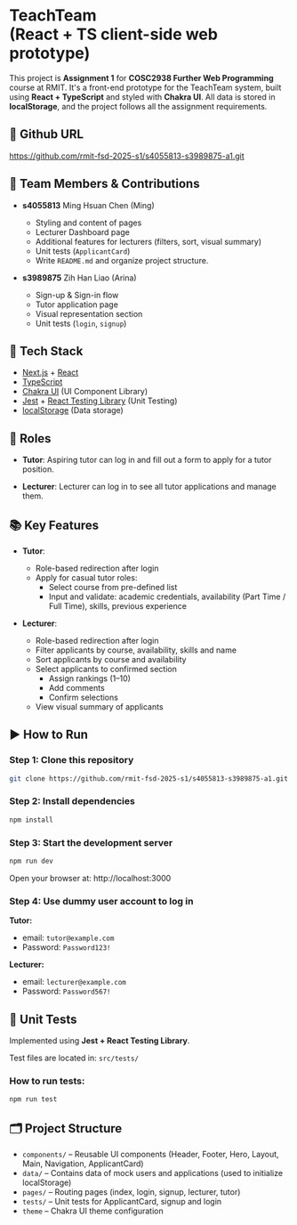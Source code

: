 # TeachTeam<br>(React + TS client-side web prototype)

This project is **Assignment 1** for **COSC2938 Further Web Programming** course at RMIT. It's a front-end prototype for the TeachTeam system, built using **React + TypeScript** and styled with **Chakra UI**. All data is stored in **localStorage**, and the project follows all the assignment requirements.

## 🔗 Github URL
https://github.com/rmit-fsd-2025-s1/s4055813-s3989875-a1.git

## 👥 Team Members & Contributions

- **s4055813** Ming Hsuan Chen (Ming)
  - Styling and content of pages
  - Lecturer Dashboard page
  - Additional features for lecturers (filters, sort, visual summary)
  - Unit tests (`ApplicantCard`)
  - Write `README.md` and organize project structure.

- **s3989875** Zih Han Liao (Arina)
  - Sign-up & Sign-in flow
  - Tutor application page
  - Visual representation section
  - Unit tests (`login`, `signup`)


## 🔧 Tech Stack

- [Next.js](https://nextjs.org/) + [React](https://react.dev/)
- [TypeScript](https://www.typescriptlang.org/)
- [Chakra UI](https://chakra-ui.com/) (UI Component Library)
- [Jest](https://jestjs.io/) + [React Testing Library](https://testing-library.com/) (Unit Testing)
- [localStorage](https://developer.mozilla.org/en-US/docs/Web/API/Window/localStorage) (Data storage)

## 👤 Roles

- **Tutor**: Aspiring tutor can log in and fill out a form to apply for a tutor position.

- **Lecturer**: Lecturer can log in to see all tutor applications and manage them.

## 📚 Key Features

- **Tutor**:

  - Role-based redirection after login
  - Apply for casual tutor roles:
    - Select course from pre-defined list
    - Input and validate: academic credentials, availability (Part Time / Full Time), skills, previous experience

- **Lecturer**:

  - Role-based redirection after login
  - Filter applicants by course, availability, skills and name
  - Sort applicants by course and availability
  - Select applicants to confirmed section
    - Assign rankings (1–10)
    - Add comments
    - Confirm selections
  - View visual summary of applicants


## ▶️ How to Run

### Step 1: Clone this repository
```bash
git clone https://github.com/rmit-fsd-2025-s1/s4055813-s3989875-a1.git
```

### Step 2: Install dependencies
```bash
npm install
```

### Step 3: Start the development server
```bash
npm run dev
```
Open your browser at: http://localhost:3000

### Step 4: Use dummy user account to log in
**Tutor:**
- email: `tutor@example.com`
- Password: `Password123!`

**Lecturer:**
- email: `lecturer@example.com`
- Password: `Password567!`



## 🧪 Unit Tests

Implemented using **Jest + React Testing Library**.

Test files are located in: `src/tests/`

### How to run tests:
```bash
npm run test
```

## 🗂️ Project Structure

- `components/` – Reusable UI components (Header, Footer, Hero, Layout, Main, Navigation, ApplicantCard)
- `data/` – Contains data of mock users and applications  (used to initialize localStorage)
- `pages/` – Routing pages (index, login, signup, lecturer, tutor)
- `tests/` – Unit tests for ApplicantCard, signup and login
- `theme` – Chakra UI theme configuration
